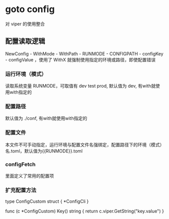 <!--
 * @Author: hugo  
 * @Date: 2024-04-02 10:25
 * @LastEditors: hugo  
 * @LastEditTime: 2024-04-02 11:35
 * @FilePath: \gotox\config\README.md
 * @Description: 
 * 
 * Copyright (c) 2024 by hugo, All Rights Reserved. 
-->
# goto config
对 viper 的使用整合

## 配置读取逻辑
NewConfig - WithMode - WithPath - RUNMODE - CONFIGPATH - configKey - configValue
，使用了 WithX 就强制使用指定的环境或路径，即使配置错误

### 运行环境（模式）
读取系统变量 RUNMODE，可取值有 dev test prod, 默认值为 dev, 有with就使用with指定的

### 配置路径
默认值为 ./conf, 有with就使用with指定的

### 配置文件
本文件不可手动指定，运行环境与配置文件名强绑定，配置路径下的环境（模式）名.toml，默认值为{{RUNMODE}}.toml


### configFetch
里面定义了常用的配置项

### 扩充配置方法
type ConfigCustom struct {
	*ConfigCli
}

func (c *ConfigCustom) Key() string {
	return c.viper.GetString("key.value")
}